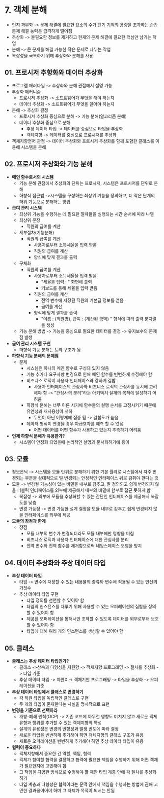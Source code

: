# 7. 객체 분해

- 인지 과부화 -> 문제 해결에 필요한 요소의 수가 단기 기억의 용량을 초과하는 순간 문제 해결 능력은 급격하게 떨어짐
- 추상화 -> 불필요한 정보를 제거하고 현재의 문제 해결에 필요한 핵심만 남기는 작업
- 분해 -> 큰 문제를 해결 가능한 작은 문제로 나누는 작업
- 복잡성을 극복하기 위해 추상화와 분해를 사용

## **01. 프로시저 추항화와 데이터 추상화**

- 프로그램 패러다임 -> 추상화와 분해 관점에서 설명 가능
- 추상화 메커니즘
    - 프로시저 추상화 -> 소프트웨어가 무엇을 해야 하는지
    - 데이터 추상화 -> 소프트웨어가 무엇을 알아야 하는지
- 분해 -> 추상화 결정
    - 프로시저 추상화 중심으로 분해 -> 기능 분해(알고리즘 분해)
    - 데이터 추상화 중심으로 분해
        - 추상 데이터 타입 -> 데이터를 중심으로 타입을 추상화
        - 객체지향 -> 데이터를 중심으로 프로시저를 추상화
- 객체지향언어 관점 -> 데이터 추상화와 프로시저 추상화를 함께 포함한 클래스를 이용해 시스템을 분해

## **02. 프로시저 추상화와 기능 분해**

- **메인 함수로서의 시스템**
    - 기능 분해 관점에서 추상화의 단위는 프로시저, 시스템은 프로시저를 단위로 분해
    - 하향식 접근법 ->시스템을 구성하는 최상위 기능을 정의하고, 더 작은 단계의 하위 기능으로 분해하는 방법
- **급여 관리 시스템**
    - 최상위 기능을 수행하는 데 필요한 절차들을 실행되는 시간 순서에 따라 나열
    - 최상위 문장
        - 직원의 급여를 계산
    - 세부절차(기능분해)
        - 직원의 급여를 계산
            - 사용자로부터 소득세율을 입력 받음
            - 직원의 급여를 계산
            - 양식에 맞게 결과를 출력
    - 구체화
        - 직원의 급여를 계산
            - 사용자로부터 소득세율을 입력 받음
                - "세율을 입력 : " 화면에 출력
                - 키보드를 통해 세율을 입력 받음
            - 직원의 급여를 계산
                - 전역 변수에 저장된 직원의 기본급 정보를 얻음
                - 급여를 계산
            - 양식에 맞게 결과를 출력
                - "이름 : {직원명}, 급여 : {계산된 금액} " 형식에 따라 출력 문자열을 생성
    - 기능 분해 방법 -> 기능을 중심으로 필요한 데이터를 결정 -> 유지보수의 문제점 발생
- **급여 관리 시스템 구현**
    - 하향식 기능 분해는 트리 구조가 됨
- **하향식 기능 분해의 문제점**
    - 문제
        - 시스템은 하나의 메인 함수로 구성돼 있지 않음
        - 기능 추가나 요구사항 변경으로 인해 메인 함수를 빈번하게 수정해야 함
        - 비즈니스 로직이 사용자 인터페이스와 강하게 결합
            - 사용자 인터페이스의 관심사와 비즈니스 로직의 관심사를 동시에 고려해야 함 -> "관심사의 분리"라는 아키텍처 설계의 목적에 달성하기 어려움
        - 하향식 분해는 너무 이른 시기에 함수들의 실행 순서를 고정시키기 때문에 유연성과 재사용성이 저하
            - 무엇이 아닌 어떻게에 집중 됨 -> 결합도가 높음
        - 데이터 형식이 변경될 경우 파급효과를 예측 할 수 없음
            - 어떤 데이터를 어떤 함수가 사용하고 있는지 추측하기 어려움
- **언제 하향식 분해가 유용한가?**
    - 시스템이 안정화 되었을때 논리적인 설명과 문서화하기에 용이

## **03. 모듈**

- 정보은닉 -> 시스템을 모듈 단위로 분해하기 위한 기본 월리로 시스템에서 자주 변경되는 부분을 상대적으로 덜 변경되는 안정적인 인터페이스 뒤로 감춰야 한다는 것
- 모듈 -> 변경될 가능성이 있는 비밀을 내부로 감추고, 잘 정의되고 쉽게 변경되지 않을 퍼블릭 인터페이스를 외부에 제공해서 내부의 비밀에 함부로 접근 못하게 함
    - 복잡성 -> 외부에 모듈을 추상화할 수 있는 간단한 인터페이스를 제공해서 복잡도를 낮춤
    - 변경 가능성 -> 변경 가능한 설계 결정을 모듈 내부로 감추고 쉽게 변경되지 않을 인터페이스를 외부에 제공
- **모듈의 장점과 한계**
    - 장점
        - 모듈 내부의 변수가 변경되더라도 모듈 내부에만 영향을 미침
        - 비즈니스 로직과 사용자 인터페이스에 대한 관심사를 분리
        - 전역 변수와 전역 함수를 제거함으로써 네임스페이스 오염을 방지

## **04. 데이터 추상화와 추상 데이터 타입**

- **추상 데이터 타입**
    - 타입 -> 변수에 저장할 수 있는 내용물의 종류와 변수에 적용될 수 있는 연산의 가짓수
    - 추상 데이터 타입 구현
        - 타입 정의를 선언할 수 있어야 함
        - 타임의 인스턴스를 다루기 위해 사용할 수 있는 오퍼레이션의 집합을 정의할 수 있어야 함
        - 제공된 오퍼레이션을 통해서만 조작할 수 있도록 데이터를 외부로부터 보호할 수 있어야 함
        - 타입에 대해 여러 개의 인스턴스를 생성할 수 있어야 함

## **05. 클래스**

- **클래스는 추상 데이터 타입인가?**
    - 클래스 ->상속과 다형성을 지원함 -> 객체지향 프로그래밍 -> 절차를 추상화 -> 타입 기준
    - 추상 데이터 타입 -> 지원X -> 객체기반 프로그래밍 -> 타입을 추상화 -> 오퍼레이션을 기준
- **추상 데이터 타입에서 클래스로 변경하기**
    - 각 직원 타입을 독립적인 클래스로 구현
    - 두 개의 타입이 존재한다는 사실을 명시적으로 표현
- **변경을 기준으로 선택하라**
    - 개방-폐쇄 원칙(OCP) -> 기존 코드에 아무런 영향도 미치지 않고 새로운 객체 유형과 행위를 추가할 수 있는 객체지향의 특성
    - 설계의 유용성은 변경의 반향성과 발생 빈도에 따라 결정
    - 새로운 타입을 빈번하게 추가해야 하면 객체지향의 클래스 구조가 유용
    - 새로운 오퍼레이션을 빈번하게 추가해야 하면 추상 데이터 타입이 유용
- **협력이 중요하다**
    - 객체지향에서 중요한 건 역할, 책임, 협력
    - 객체가 참여할 협력을 결정하고 협력에 필요한 책임을 수행하기 위해 어떤 객체가 필요한지에 고민해야 함
    - 그 책임을 다양한 방식으로 수행해야 할 때만 타입 계층 안에 각 절차를 추상화 하기
    - 타입 계층과 다형성은 협력이라는 문맥 안에서 책임을 수행하는 방법에 관해 고민한 결과물이어야 하며 그 자체가 목적이 되서는 안됨

